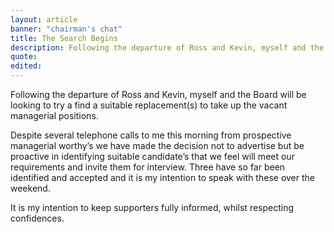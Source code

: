 ```yaml
---
layout: article
banner: "chairman's chat"
title: The Search Begins
description: Following the departure of Ross and Kevin, myself and the Board will be looking to try a find a suitable replacement(s) to take up the vacant managerial positions.
quote:
edited:
---
```

Following the departure of Ross and Kevin, myself and the Board will be looking to try a find a suitable replacement(s) to take up the vacant managerial positions.

Despite several telephone calls to me this morning from prospective managerial worthy’s we have made the decision not to advertise but be proactive in identifying suitable candidate’s that we feel will meet our requirements and invite them for interview. Three have so far been identified and accepted and it is my intention to speak with these over the weekend.

It is my intention to keep supporters fully informed, whilst respecting confidences.
